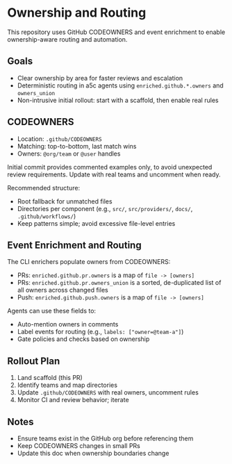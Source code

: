 # Ownership and Routing

This repository uses GitHub CODEOWNERS and event enrichment to enable ownership-aware routing and automation.

## Goals

- Clear ownership by area for faster reviews and escalation
- Deterministic routing in a5c agents using `enriched.github.*.owners` and `owners_union`
- Non-intrusive initial rollout: start with a scaffold, then enable real rules

## CODEOWNERS

- Location: `.github/CODEOWNERS`
- Matching: top-to-bottom, last match wins
- Owners: `@org/team` or `@user` handles

Initial commit provides commented examples only, to avoid unexpected review requirements. Update with real teams and uncomment when ready.

Recommended structure:

- Root fallback for unmatched files
- Directories per component (e.g., `src/`, `src/providers/`, `docs/`, `.github/workflows/`)
- Keep patterns simple; avoid excessive file-level entries

## Event Enrichment and Routing

The CLI enrichers populate owners from CODEOWNERS:

- PRs: `enriched.github.pr.owners` is a map of `file -> [owners]`
- PRs: `enriched.github.pr.owners_union` is a sorted, de-duplicated list of all owners across changed files
- Push: `enriched.github.push.owners` is a map of `file -> [owners]`

Agents can use these fields to:

- Auto-mention owners in comments
- Label events for routing (e.g., `labels: ["owner=@team-a"]`)
- Gate policies and checks based on ownership

## Rollout Plan

1. Land scaffold (this PR)
2. Identify teams and map directories
3. Update `.github/CODEOWNERS` with real owners, uncomment rules
4. Monitor CI and review behavior; iterate

## Notes

- Ensure teams exist in the GitHub org before referencing them
- Keep CODEOWNERS changes in small PRs
- Update this doc when ownership boundaries change

